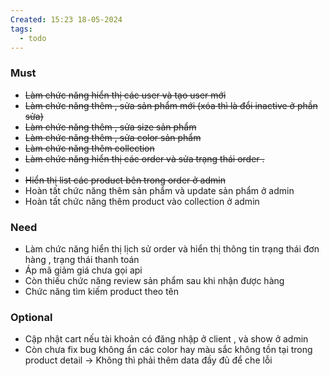 ```yaml
---
Created: 15:23 18-05-2024
tags:
  - todo
---
```

### Must 
- ~~Làm chức năng hiển thị các user và tạo user mới~~ 
- ~~Làm chức năng thêm , sửa sản phẩm mới (xóa thì là đổi inactive ở phần sửa)~~
- ~~Làm chức năng thêm , sửa size sản phẩm~~ 
- ~~Làm chức năng thêm , sửa color sản phẩm~~ 
- ~~Làm chức năng thêm collection~~
- ~~Làm chức năng hiển thị các order và sửa trạng thái order .~~
- 
- ~~Hiển thị list các product bên trong order ở admin~~ 
- Hoàn tất chức năng thêm sản phẩm và update sản phẩm ở admin
- Hoàn tất chức năng thêm product vào collection ở admin
### Need 
- Làm chức năng hiển thị lịch sử order và hiển thị thông tin trạng thái đơn hàng , trạng thái thanh toán 
- Áp mã giảm giá chưa gọi api
- Còn thiếu chức năng review sản phẩm sau khi nhận được hàng
- Chức năng tìm kiếm product theo tên 
### Optional 
- Cập nhật cart nếu tài khoản có đăng nhập ở client , và show ở admin 
- Còn chưa fix bug không ẩn các color hay màu sắc không tồn tại trong product detail -> Không thì phải thêm data đầy đủ để che lỗi
